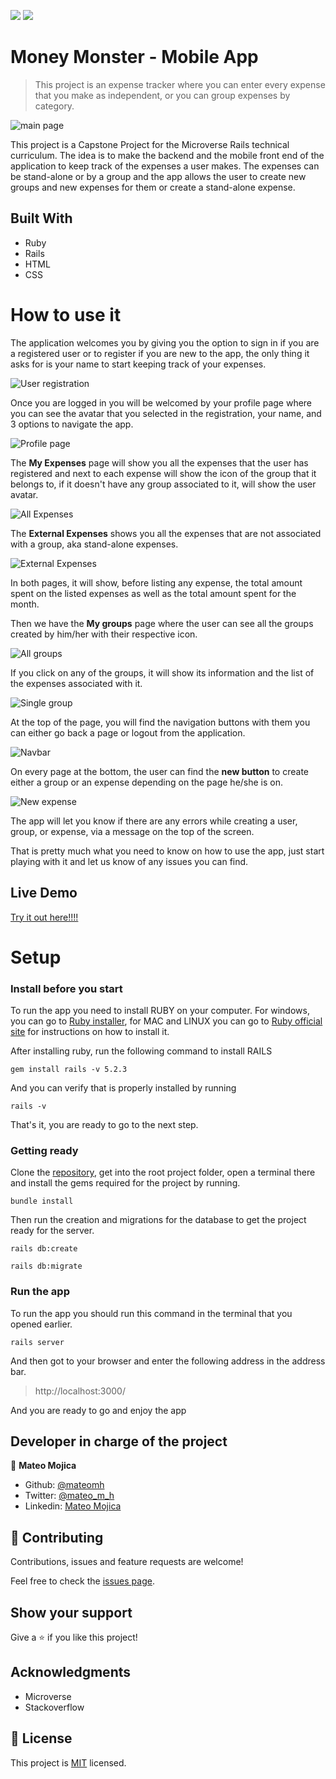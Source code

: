 ![](https://img.shields.io/badge/Microverse-blueviolet)
![](https://img.shields.io/badge/-Made%20with%20RubyonRails-red)

# Money Monster - Mobile App

> This project is an expense tracker where you can enter every expense that you make as independent, or you can group expenses by category.

![main page](./screenshots/main.png)

This project is a Capstone Project for the Microverse Rails technical curriculum. The idea is to make the backend and the mobile front end of the application to keep track of the expenses a user makes. The expenses can be stand-alone or by a group and the app allows the user to create new groups and new expenses for them or create a stand-alone expense. 

## Built With

- Ruby
- Rails
- HTML
- CSS


# How to use it

The application welcomes you by giving you the option to sign in if you are a registered user or to register if you are new to the app, the only thing it asks for is your name to start keeping track of your expenses.

![User registration](./screenshots/register.png)

Once you are logged in you will be welcomed by your profile page where you can see the avatar that you selected in the registration, your name, and 3 options to navigate the app.

![Profile page](./screenshots/profile.png)

The **My Expenses** page will show you all the expenses that the user has registered and next to each expense will show the icon of the group that it belongs to, if it doesn't have any group associated to it, will show the user avatar.

![All Expenses](./screenshots/allexpenses.png)

The **External Expenses** shows you all the expenses that are not associated with a group, aka stand-alone expenses.

![External Expenses](./screenshots/standalone.png)

In both pages, it will show, before listing any expense, the total amount spent on the listed expenses as well as the total amount spent for the month.

Then we have the **My groups** page where the user can see all the groups created by him/her with their respective icon.

![All groups](./screenshots/groups.png)

If you click on any of the groups, it will show its information and the list of the expenses associated with it.

![Single group](./screenshots/onegroup.png)

At the top of the page, you will find the navigation buttons with them you can either go back a page or logout from the application.

![Navbar](./screenshots/topbar.png)

On every page at the bottom, the user can find the **new button** to create either a group or an expense depending on the page he/she is on.

![New expense](./screenshots/newexpense.png)

The app will let you know if there are any errors while creating a user, group, or expense, via a message on the top of the screen.

That is pretty much what you need to know on how to use the app, just start playing with it and let us know of any issues you can find.



## Live Demo

[Try it out here!!!!](https://powerful-coast-17466.herokuapp.com/)


# Setup

### Install before you start

To run the app you need to install RUBY on your computer. For windows, you can go to [Ruby installer](https://rubyinstaller.org/), for MAC and LINUX you can go to [Ruby official site](https://www.ruby-lang.org/en/downloads/) for instructions on how to install it.

After installing ruby, run the following command to install RAILS

```
gem install rails -v 5.2.3
```

And you can verify that is properly installed by running

```
rails -v
```

That's it, you are ready to go to the next step.

### Getting ready

Clone the [repository](https://github.com/mateomh/MoneyMonster.git), get into the root project folder, open a terminal there and install the gems required for the project by running.

```
bundle install
```

Then run the creation and migrations for the database to get the project ready for the server.

```
rails db:create

rails db:migrate
```
### Run the app

To run the app you should run this command in the terminal that you opened earlier.

```
rails server
```

And then got to your browser and enter the following address in the address bar.

> http://localhost:3000/

And you are ready to go and enjoy the app


## Developer in charge of the project

👤 **Mateo Mojica**
- Github: [@mateomh](https://github.com/mateomh)
- Twitter: [@mateo_m_h](https://twitter.com/mateo_m_h)
- Linkedin: [Mateo Mojica](https://linkedin.com/mateo_mojica_hernandez)


## 🤝 Contributing

Contributions, issues and feature requests are welcome!

Feel free to check the [issues page](issues/).

## Show your support

Give a ⭐️ if you like this project!

## Acknowledgments

- Microverse
- Stackoverflow

## 📝 License

This project is [MIT](https://opensource.org/licenses/MIT) licensed.
